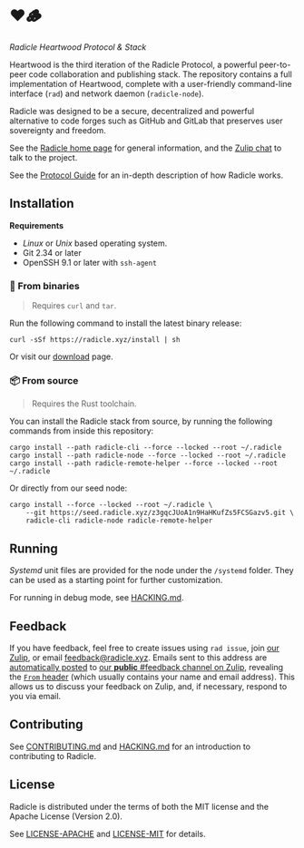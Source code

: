 # ❤️🪵

*Radicle Heartwood Protocol & Stack*

Heartwood is the third iteration of the Radicle Protocol, a powerful
peer-to-peer code collaboration and publishing stack. The repository contains a
full implementation of Heartwood, complete with a user-friendly command-line
interface (`rad`) and network daemon (`radicle-node`).

Radicle was designed to be a secure, decentralized and powerful alternative to
code forges such as GitHub and GitLab that preserves user sovereignty
and freedom.

See the [Radicle home page](https://radicle.xyz/) for general
information, and the [Zulip chat](https://radicle.zulipchat.com/) to
talk to the project.

See the [Protocol Guide](https://radicle.xyz/guides/protocol) for an
in-depth description of how Radicle works.

## Installation

**Requirements**

* *Linux* or *Unix* based operating system.
* Git 2.34 or later
* OpenSSH 9.1 or later with `ssh-agent`

### 📀 From binaries

> Requires `curl` and `tar`.

Run the following command to install the latest binary release:

    curl -sSf https://radicle.xyz/install | sh

Or visit our [download](https://radicle.xyz/download) page.

### 📦 From source

> Requires the Rust toolchain.

You can install the Radicle stack from source, by running the following
commands from inside this repository:

    cargo install --path radicle-cli --force --locked --root ~/.radicle
    cargo install --path radicle-node --force --locked --root ~/.radicle
    cargo install --path radicle-remote-helper --force --locked --root ~/.radicle

Or directly from our seed node:

    cargo install --force --locked --root ~/.radicle \
        --git https://seed.radicle.xyz/z3gqcJUoA1n9HaHKufZs5FCSGazv5.git \
        radicle-cli radicle-node radicle-remote-helper

## Running

*Systemd* unit files are provided for the node under the `/systemd` folder.
They can be used as a starting point for further customization.

For running in debug mode, see [HACKING.md](HACKING.md).

## Feedback

If you have feedback, feel free to create issues using `rad issue`, join
[our Zulip][zulip], or email [feedback@radicle.xyz][mail-feedback].
Emails sent to this address are [automatically posted][zulip-help-email] to
[our **public** #feedback channel on Zulip][zulip-feedback], revealing the
[`From` header][rfc2822s3.6.2] (which usually contains your name and email
address). This allows us to discuss your feedback on Zulip, and, if necessary,
respond to you via email.

## Contributing

See [CONTRIBUTING.md](CONTRIBUTING.md) and [HACKING.md](HACKING.md) for an
introduction to contributing to Radicle.

## License

Radicle is distributed under the terms of both the MIT license and the Apache License (Version 2.0).

See [LICENSE-APACHE](LICENSE-APACHE) and [LICENSE-MIT](LICENSE-MIT) for details.

[zulip]: https://radicle.zulipchat.com/
[zulip-feedback]: https://radicle.zulipchat.com/#narrow/channel/392584-feedback
[zulip-help-email]: https://talently.zulip.com/help/message-a-channel-by-email
[mail-feedback]: mailto:feedback@radicle.xyz
[rfc2822s3.6.2]: https://datatracker.ietf.org/doc/html/rfc2822#section-3.6.2
